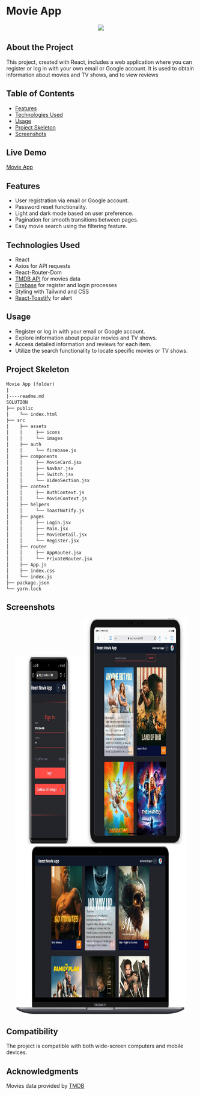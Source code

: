 # Movie App

<div align="center">
  <img src="./src/assets/images/movie.gif" />
</div>

## About the Project

This project, created with React, includes a web application where you can register or log in with your own email or Google account. It is used to obtain information about movies and TV shows, and to view reviews

## Table of Contents

- [Features](#features)
- [Technologies Used](#technologies-used)
- [Usage](#usage)
- [Project Skeleton](#project-skeleton)
- [Screenshots](#screenshots)

## Live Demo

[Movie App](https://react-movie-app-eight-dun.vercel.app/)

## Features

- User registration via email or Google account.
- Password reset functionality.
- Light and dark mode based on user preference.
- Pagination for smooth transitions between pages.
- Easy movie search using the filtering feature.

## Technologies Used

- React
- Axios for API requests
- React-Router-Dom
- [TMDB API](https://www.themoviedb.org/) for movies data
- [Firebase](https://firebase.google.com/) for register and login processes
- Styling with Tailwind and CSS 
- [React-Toastify](https://fkhadra.github.io/react-toastify/introduction/) for alert 

## Usage

- Register or log in with your email or Google account.
- Explore information about popular movies and TV shows.
- Access detailed information and reviews for each item.
- Utilize the search functionality to locate specific movies or TV shows.

## Project Skeleton

```
Movie App (folder)
|
|----readme.md         
SOLUTION
├── public
│    └── index.html
├── src
│    ├── assets
│    │     ├── icons
│    │     └── images
│    ├── auth
│    │     └── firebase.js
│    ├── components
│    │     ├── MovieCard.jsx
│    │     ├── Navbar.jsx
│    │     ├── Switch.jsx    
│    │     └── VideoSection.jsx  
│    ├── context
│    │     ├── AuthContext.js
│    │     └── MovieContext.js 
│    ├── helpers
│    │     └── ToastNotify.js
│    ├── pages
│    │     ├── Login.jsx
│    │     ├── Main.jsx
│    │     ├── MovieDetail.jsx    
│    │     └── Register.jsx 
│    ├── router
│    │     ├── AppRouter.jsx
│    │     └── PrivateRouter.jsx
│    ├── App.js
│    ├── index.css
│    └── index.js
├── package.json
└── yarn.lock
```

## Screenshots

<div align="center">
  <img src="./src/assets/Screenshot_4.jpg"  width="35%" height="500" />
  <img src="./src/assets/Screenshot_1.jpg"  width="55%" height="600" />
  <img src="./src/assets/Screenshot_2.jpg"  width="90.5%" height="450" />
</div>

## Compatibility

The project is compatible with both wide-screen computers and mobile devices.

## Acknowledgments

Movies data provided by [TMDB](https://www.themoviedb.org/)